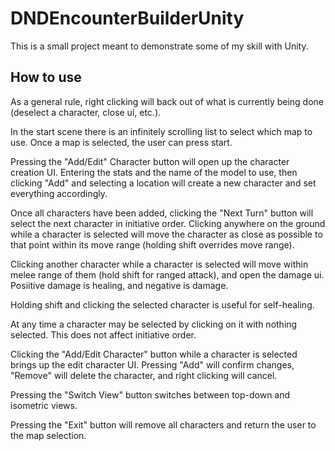# DNDEncounterBuilderUnity
This is a small project meant to demonstrate some of my skill with Unity.

## How to use
As a general rule, right clicking will back out of what is currently being done (deselect a character, close ui, etc.).

In the start scene there is an infinitely scrolling list to select which map to use. Once a map is selected, the user can press start.

Pressing the "Add/Edit" Character button will open up the character creation UI. Entering the stats and the name of the model to use, then clicking "Add" and selecting a location will create a new character and set everything accordingly.

Once all characters have been added, clicking the "Next Turn" button will select the next character in initiative order. 
Clicking anywhere on the ground while a character is selected will move the character as close as possible to that point within its move range (holding shift overrides move range).

Clicking another character while a character is selected will move within melee range of them (hold shift for ranged attack), and open the damage ui.
Posiitive damage is healing, and negative is damage.

Holding shift and clicking the selected character is useful for self-healing.

At any time a character may be selected by clicking on it with nothing selected. This does not affect initiative order.

Clicking the "Add/Edit Character" button while a character is selected brings up the edit character UI. Pressing "Add" will confirm changes, "Remove" will delete the character, and right clicking will cancel.

Pressing the "Switch View" button switches between top-down and isometric views.

Pressing the "Exit" button will remove all characters and return the user to the map selection.
